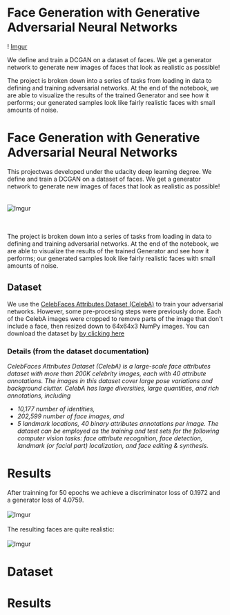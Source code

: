 # Face Generation with Generative Adversarial Neural Networks



! [Imgur](https://i.imgur.com/OrSV9by.png)

We define and train a DCGAN on a dataset of faces. We get a generator network to generate new images of faces that look as realistic as possible!

The project is broken down into a series of tasks from loading in data to defining and training adversarial networks. At the end of the notebook, we are able to visualize the results of the trained Generator and see how it performs; our generated samples look like fairly realistic faces with small amounts of noise.
# Face Generation with Generative Adversarial Neural Networks
This projectwas developed under the udacity deep learning degree. We define and train a DCGAN on a dataset of faces. We get a generator network to generate new images of faces that look as realistic as possible!
\
\
\
![Imgur](https://i.imgur.com/OrSV9by.png)

\
\
The project is broken down into a series of tasks from loading in data to defining and training adversarial networks. At the end of the notebook, we are able to visualize the results of the trained Generator and see how it performs; our generated samples look like fairly realistic faces with small amounts of noise.

## Dataset

We use the [CelebFaces Attributes Dataset (CelebA)](http://mmlab.ie.cuhk.edu.hk/projects/CelebA.html) to train your adversarial networks. However, some pre-procesing steps were previously done. Each of the CelebA images were cropped to remove parts of the image that don't include a face, then resized down to 64x64x3 NumPy images. You can download the dataset by [by clicking here](https://s3.amazonaws.com/video.udacity-data.com/topher/2018/November/5be7eb6f_processed-celeba-small/processed-celeba-small.zip)


### Details (from the dataset documentation)

*CelebFaces Attributes Dataset (CelebA) is a large-scale face attributes dataset with more than 200K celebrity images, each with 40 attribute annotations. The images in this dataset cover large pose variations and background clutter. CelebA has large diversities, large quantities, and rich annotations, including*
- *10,177 number of identities,*
- *202,599 number of face images, and*
- *5 landmark locations, 40 binary attributes annotations per image.*
*The dataset can be employed as the training and test sets for the following computer vision tasks: face attribute recognition, face detection, landmark (or facial part) localization, and face editing & synthesis.*


# Results

After trainning for 50 epochs we achieve a discriminator loss of 0.1972 and a generator loss of 4.0759. 
\
\
![Imgur](https://i.imgur.com/vHLnMl0.png)
\
\
The resulting faces are quite realistic:
\
\
![Imgur](https://i.imgur.com/YP7oNPA.png)

# Dataset



# Results


